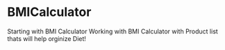 # BMICalculator
Starting with BMI Calculator
Working with BMI Calculator with Product list thats will help orginize Diet!
